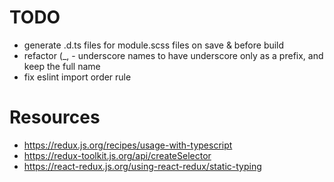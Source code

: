 # TODO

- generate .d.ts files for module.scss files on save & before build
- refactor (_, - underscore names to have underscore only as a prefix, and keep the full name
- fix eslint import order rule

# Resources

- https://redux.js.org/recipes/usage-with-typescript
- https://redux-toolkit.js.org/api/createSelector
- https://react-redux.js.org/using-react-redux/static-typing

